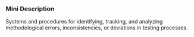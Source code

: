### Mini Description

Systems and procedures for identifying, tracking, and analyzing methodological errors, inconsistencies, or deviations in testing processes.
